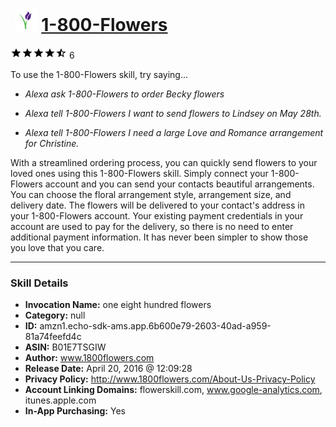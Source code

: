 # &nbsp;<img src="skill_icon" alt="1-800-Flowers icon" width="36"> [1-800-Flowers](http://alexa.amazon.com/#skills/amzn1.echo-sdk-ams.app.6b600e79-2603-40ad-a959-81a74feefd4c)
![4.8 stars](../../images/ic_star_black_18dp_1x.png)![4.8 stars](../../images/ic_star_black_18dp_1x.png)![4.8 stars](../../images/ic_star_black_18dp_1x.png)![4.8 stars](../../images/ic_star_black_18dp_1x.png)![4.8 stars](../../images/ic_star_half_black_18dp_1x.png) 6

To use the 1-800-Flowers skill, try saying...

* *Alexa ask 1-800-Flowers to order Becky flowers*

* *Alexa tell 1-800-Flowers I want to send flowers to Lindsey on May 28th.*

* *Alexa tell 1-800-Flowers I need a large Love and Romance arrangement for Christine.*

With a streamlined ordering process, you can quickly send flowers to your loved ones using this 1-800-Flowers skill. Simply connect your 1-800-Flowers account and you can send your contacts beautiful arrangements. You can choose the floral arrangement style, arrangement size, and delivery date. The flowers will be delivered to your contact's address in your 1-800-Flowers account. Your existing payment credentials in your account are used to pay for the delivery, so there is no need to enter additional payment information. It has never been simpler to show those you love that you care.

***

### Skill Details

* **Invocation Name:** one eight hundred flowers
* **Category:** null
* **ID:** amzn1.echo-sdk-ams.app.6b600e79-2603-40ad-a959-81a74feefd4c
* **ASIN:** B01E7TSGIW
* **Author:** www.1800flowers.com
* **Release Date:** April 20, 2016 @ 12:09:28
* **Privacy Policy:** http://www.1800flowers.com/About-Us-Privacy-Policy
* **Account Linking Domains:** flowerskill.com, www.google-analytics.com, itunes.apple.com
* **In-App Purchasing:** Yes
